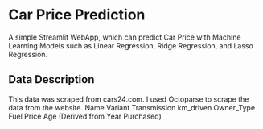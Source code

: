 # Car Price Prediction
A simple Streamlit WebApp, which can predict Car Price with Machine Learning Models such as Linear Regression, Ridge Regression, and Lasso Regression.
## Data Description
This data was scraped from cars24.com.
I used Octoparse to scrape the data from the website.
Name
Variant
Transmission
km_driven
Owner_Type
Fuel
Price
Age (Derived from Year Purchased)
